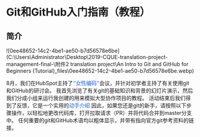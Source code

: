 # Git和GitHub入门指南（教程）

## 简介

![0ee48652-14c2-4be1-ae50-b7d56578e6be](C:\Users\Administrator\Desktop\2019-CQUE-translation-project-management-final-\附件2 translation project\An Intro to Git and GitHub for Beginners (Tutorial)_files\0ee48652-14c2-4be1-ae50-b7d56578e6be.webp)

8月，我们在HubSpot主持了<font color="#6495ED">**“女性编码”**</font>会议，并针对初学者主持了有关使用git和GitHub的研讨会。 我首先浏览了有关git的基础知识和背景的幻灯片演示，然后我们分成小组来运行我创建的用来模拟大型协作项目的教程。 活动结束后我们得到了反馈，它是一个实用的<font color="#6495ED">**动手介绍** </font>因此，如果您还是git的新手，请按照以下步骤操作，以轻松地更改代码库，打开拉取请求（PR）并将代码合并到master分支中。 任何重要的git和GitHub术语均以粗体显示，并带有指向官方git参考资料的链接。

